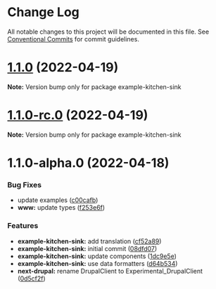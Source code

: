 # Change Log

All notable changes to this project will be documented in this file.
See [Conventional Commits](https://conventionalcommits.org) for commit guidelines.

# [1.1.0](https://github.com/chapter-three/next-drupal/compare/example-kitchen-sink@1.1.0-rc.0...example-kitchen-sink@1.1.0) (2022-04-19)

**Note:** Version bump only for package example-kitchen-sink





# [1.1.0-rc.0](https://github.com/chapter-three/next-drupal/compare/example-kitchen-sink@1.1.0-alpha.0...example-kitchen-sink@1.1.0-rc.0) (2022-04-19)

**Note:** Version bump only for package example-kitchen-sink





# 1.1.0-alpha.0 (2022-04-18)


### Bug Fixes

* update examples ([c00cafb](https://github.com/chapter-three/next-drupal/commit/c00cafbf3c667265fd6f0478164808664f778433))
* **www:** update types ([f253e6f](https://github.com/chapter-three/next-drupal/commit/f253e6f815f26546ab3a3b4e0329ec1bd12f3603))


### Features

* **example-kitchen-sink:** add translation ([cf52a89](https://github.com/chapter-three/next-drupal/commit/cf52a89e13d897a3f631a41955cbd428c7934065))
* **example-kitchen-sink:** initial commit ([08dfd07](https://github.com/chapter-three/next-drupal/commit/08dfd078c168ef4340a9798d69ae2d428920f3c6))
* **example-kitchen-sink:** update components ([1dc9e5e](https://github.com/chapter-three/next-drupal/commit/1dc9e5e7797809470f822fc2c698972a63a6b806))
* **example-kitchen-sink:** use data formatters ([d64b534](https://github.com/chapter-three/next-drupal/commit/d64b534b3eb04a529fc90deaa0d7c637bf0a5f4d))
* **next-drupal:** rename DrupalClient to Experimental_DrupalClient ([0d5cf2f](https://github.com/chapter-three/next-drupal/commit/0d5cf2f44b503a2d8e61eee19146fd5b797356ab))
